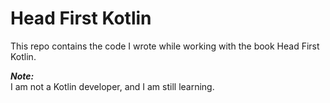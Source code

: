 # Head First Kotlin

This repo contains the code I wrote while working with the book Head First Kotlin.

**_Note:_**  
I am not a Kotlin developer, and I am still learning.
